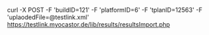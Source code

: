 curl -X POST -F 'buildID=121' -F 'platformID=6' -F 'tplanID=12563' -F 'uplaodedFile=@testlink.xml' https://testlink.myocastor.de/lib/results/resultsImport.php
